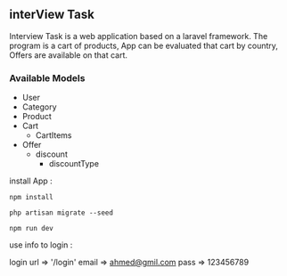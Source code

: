 ## interView Task

Interview Task is a web application based on a laravel framework.
The program is a cart of products, App can be evaluated that cart by country, Offers are available on that cart.

### Available Models
- User
- Category
- Product
- Cart
  - CartItems
- Offer
  - discount
    - discountType


install App :

``` 
npm install

php artisan migrate --seed

npm run dev
```
use info to login :

login url   => '/login'
email       => ahmed@gmil.com
pass        => 123456789

